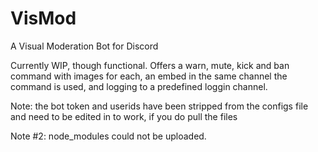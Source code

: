 # VisMod
A Visual Moderation Bot for Discord

Currently WIP, though functional. Offers a warn, mute, kick and ban command with images for each, an embed in the same channel the command is used, and logging to a predefined loggin channel. 

Note: the bot token and userids have been stripped from the configs file and need to be edited in to work, if you do pull the files

Note #2: node_modules could not be uploaded.  
